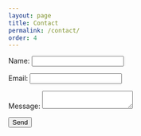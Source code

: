```yaml
---
layout: page
title: Contact
permalink: /contact/
order: 4
---
```


<form class="contact" name="contact" method="POST" data-netlify="true" data-netlify-recaptcha="true">
  <p>
    <label><span>Name:</span> <input type="text" name="name" /></label>   
  </p>
  <p>
    <label><span>Email:</span> <input type="email" name="email" /></label>
  </p>
  <p>
    <label><span>Message:</span> <textarea name="message"></textarea></label>
  </p>
  <div data-netlify-recaptcha="true"></div>
  <p class="submit-wrapper">
    <button type="submit">Send</button>
  </p>
</form>